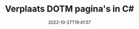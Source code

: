---
############################# Static ############################
layout: "auto-gen-merger"
date: 2022-10-27T19:41:57
draft: false
otherformats: dotx epub html mht mhtml odp ods odt one otp ott pdf pps ppsx ppt pptx

############################# Head ############################
head_title: "Verplaats DOTM pagina's in C#"
head_description: "Verplaats pagina's binnen een DOTM document in C# naar elke positie met behulp van de API voor het samenvoegen van documenten."

############################# Header ############################
title: "Verplaats DOTM pagina's in C#"
description: "Verplaats DOTM pagina's met een paar regels .NET code."
bg_image: "https://cms.admin.containerize.com/templates/aspose/App_Themes/V3/images/bg/header1.png"
bg_overlay: false
button:
    enable: true
    icon: "fas fa-arrow-down"
    label: "Download gratis proefversie"
    link: "https://downloads.groupdocs.com/merger/net"

############################# SubMenu ############################
submenu:
    enable: true

    left:
        img_alt: "GroupDocs.Merger for .NET"
        image: "https://cms.admin.containerize.com/templates/groupdocs/images/product-logos/90x90-noborder/groupdocs-merger-net.png"
        product: "GroupDocs.Merger"
        platform: ".NET"

    middle:
        button:

            # button loop
            - link: "https://apireference.groupdocs.com/merger/net"
              text: "API-referentie"

            # button loop
            - link: "https://github.com/groupdocs-merger"
              text: "Codevoorbeelden"

            # button loop
            - link: "https://products.groupdocs.app/merger/family"
              text: "Live demo's"

            # button loop
            - link: "https://purchase.groupdocs.com/pricing/merger/net"
              text: "Prijzen"

    right:
        link_download: "https://downloads.groupdocs.com/merger"
        link_learn: "https://docs.groupdocs.com/merger/net"
        link_buy: "https://purchase.groupdocs.com"

############################# About ############################
about:
    enable: true
    title: "Over GroupDocs.Merger for .NET API"
    content: |
        [GroupDocs.Merger for .NET](/nl/merger/net/) biedt een eenvoudige oplossing om veilig samen te voegen en te splitsen tussen een breed scala aan documentformaten, waaronder PDF, Microsoft Office (Word, Excel, PowerPoint , OneNote), OpenDocument, HTML, afbeeldingen en vele andere binnen .NET applicaties. Door slechts een paar regels code toe te voegen, kunt u verschillende documentbewerkingen uitvoeren, zoals verplaatsen, verwijderen, roteren, verwisselen, extraheren of de oriëntatie van pagina's in de documenten wijzigen. De API voor het samenvoegen van documenten ondersteunt ook het bekijken van een voorbeeld van documentpagina's als afbeelding om de documentstructuur, opmaak en inhoud op de pagina te analyseren.
        
        GroupDocs.Merger API is de juiste keuze voor bedrijfsoplossingen die functies voor het verplaatsen van bestandspagina's nodig hebben. Deze API's worden goed ondersteund op alle belangrijke besturingssystemen en platforms, waaronder .NET Framework, .NET Standard, .NET Core, Mono.

############################# Steps ############################
steps:
    enable: true
    title_left: "Verplaats DOTM bestandspagina's in .NET"
    content_left: |
        [GroupDocs.Merger for .NET](/nl/merger/net/) maakt het gemakkelijk voor C# ontwikkelaars om pagina's binnen een DOTM bestand te verplaatsen door een paar eenvoudige stappen te implementeren .
        
        * Initialiseer **MoveOptions** om huidige en nieuwe paginanummers op te geven.
        * Maak een nieuw exemplaar van **Merger** en geef het brondocumentpad door als een constructorparameter.
        * Roep **MovePage** aan en geef het object **MoveOptions** door.
        * Roep **Save** aan en geef het bestandspad op om het resulterende document op te slaan.

    title_right: "systeem vereisten"
    content_right: |
        GroupDocs.Merger for .NET API's worden ondersteund op alle belangrijke platforms en besturingssystemen. Voordat u de onderstaande code uitvoert, moet u ervoor zorgen dat de volgende vereisten op uw systeem zijn geïnstalleerd.

        * Besturingssystemen: Microsoft Windows, Linux, MacOS
        * Ontwikkelomgevingen: Visual Studio, Xamarin, MonoDevelop
        * Kaders: .NET Framework, .NET Standard, .NET Core, Mono
        * Download de nieuwste versie van GroupDocs.Merger for .NET van [NuGet](https://www.nuget.org/packages/groupdocs.merger)
         
    code: |
     {{% merger/additional-styles %}}
     {{< merger/code-merger title="Hoe DOTM bestandspagina's te verplaatsen met behulp van C# voorbeeldcode">}}

        ```csharp    
        // Verplaats DOTM bestandspagina's met de GroupDocs.Merger API
        int pageNumber = 6;
        int newPageNumber = 1;

        // Initialiseer de MoveOptions-klasse om huidige en nieuwe paginanummers op te geven
        MoveOptions moveOptions = new MoveOptions(pageNumber, newPageNumber);

        // Instantie van fusie met invoer DOTM document
        using (Merger merger = new Merger("input.dotm"))
          {
            // Roep de MovePage-methode aan en geef het MoveOptions-object eraan door
            merger.MovePage(moveOptions);
    
            // Roep de methode Opslaan aan en geef het gewenste bestandspad door om het uitvoerdocument op te slaan
            merger.Save("output.dotm");
          }
        ```
     {{< /merger/code-merger >}}

############################# Demos ############################
demos:
    enable: true
    title: "Live demo's - Verplaats DOTM pagina's online"
    content: |
       Verplaats DOTM bestandspagina's nu meteen door naar de website [GroupDocs.Merger Live Demos](https://products.groupdocs.app/splitter/move-pages/dotm) te gaan.
       De live demo heeft de volgende voordelen.
        
############################# About Formats ############################
about_formats:
    enable: true

############################# More Formats ############################
more_formats:
    enable: true
    title: "Pagina's van andere documentindelingen verplaatsen"
    content: |
        .NET documenteert API voor fusie en splitsing voor bestandsindelingen en afbeeldingen. Verplaats enkele van de populaire bestandsindelingen zoals hieronder vermeld.

############################# Back to top ###############################
back_to_top:
    enable: true
---